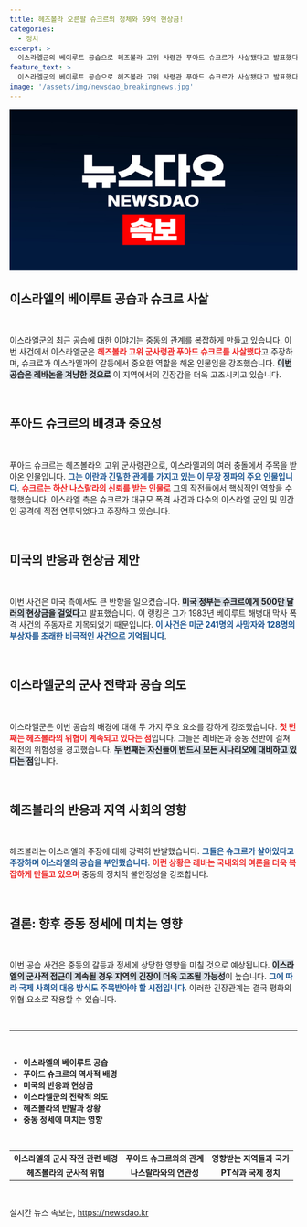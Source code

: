 ```yaml
---
title: 헤즈볼라 오른팔 슈크르의 정체와 69억 현상금!
categories:
  - 정치
excerpt: >
  이스라엘군의 베이루트 공습으로 헤즈볼라 고위 사령관 푸아드 슈크르가 사살됐다고 발표했다. 나스랄라의 오른팔로 불리는 그는 69억원의 현상금이 걸린 국제 테러범. 이 공격이 중동의 긴장을 더욱 고조시킬지 주목된다.
feature_text: >
  이스라엘군의 베이루트 공습으로 헤즈볼라 고위 사령관 푸아드 슈크르가 사살됐다고 발표했다. 나스랄라의 오른팔로 불리는 그는 69억원의 현상금이 걸린 국제 테러범. 이 공격이 중동의 긴장을 더욱 고조시킬지 주목된다.
image: '/assets/img/newsdao_breakingnews.jpg'
---
```


<p><img src="/assets/img/newsdao_breakingnews.jpg" alt="implanttips 속보" /></p>

<h2 data-ke-size="size26">이스라엘의 베이루트 공습과 슈크르 사살</h2>

<p data-ke-size="size16">&nbsp;</p>

<p>이스라엘군의 최근 공습에 대한 이야기는 중동의 관계를 복잡하게 만들고 있습니다. 이번 사건에서 이스라엘군은 <b><span style="color: #ee2323;">헤즈볼라 고위 군사령관 푸아드 슈크르를 사살했다</span></b>고 주장하며, 슈크르가 이스라엘과의 갈등에서 중요한 역할을 해온 인물임을 강조했습니다. <b><span style="background-color: #21538527;">이번 공습은 레바논을 겨냥한 것으로</span></b> 이 지역에서의 긴장감을 더욱 고조시키고 있습니다. </p>

<p data-ke-size="size16">&nbsp;</p>

<h2 data-ke-size="size26">푸아드 슈크르의 배경과 중요성</h2>

<p data-ke-size="size16">&nbsp;</p>

<p>푸아드 슈크르는 헤즈볼라의 고위 군사령관으로, 이스라엘과의 여러 충돌에서 주목을 받아온 인물입니다. <b><span style="color: #1a5490;">그는 이란과 긴밀한 관계를 가지고 있는 이 무장 정파의 주요 인물입니다</span></b>. <b><span style="color: #ee2323;">슈크르는 하산 나스랄라의 신뢰를 받는 인물로</span></b> 그의 작전들에서 핵심적인 역할을 수행했습니다. 이스라엘 측은 슈크르가 대규모 폭격 사건과 다수의 이스라엘 군인 및 민간인 공격에 직접 연루되었다고 주장하고 있습니다. </p>

<p data-ke-size="size16">&nbsp;</p>

<h2 data-ke-size="size26">미국의 반응과 현상금 제안</h2>

<p data-ke-size="size16">&nbsp;</p>

<p>이번 사건은 미국 측에서도 큰 반향을 일으켰습니다. <b><span style="background-color: #21538527;">미국 정부는 슈크르에게 500만 달러의 현상금을 걸었다</span></b>고 발표했습니다. 이 랭킹은 그가 1983년 베이루트 해병대 막사 폭격 사건의 주동자로 지목되었기 때문입니다. <b><span style="color: #1a5490;">이 사건은 미군 241명의 사망자와 128명의 부상자를 초래한 비극적인 사건으로 기억됩니다</span></b>. </p>

<p data-ke-size="size16">&nbsp;</p>

<h2 data-ke-size="size26">이스라엘군의 군사 전략과 공습 의도</h2>

<p data-ke-size="size16">&nbsp;</p>

<p>이스라엘군은 이번 공습의 배경에 대해 두 가지 주요 요소를 강하게 강조했습니다. <b><span style="color: #ee2323;">첫 번째는 헤즈볼라의 위협이 계속되고 있다는 점</span></b>입니다. 그들은 레바논과 중동 전반에 걸쳐 확전의 위험성을 경고했습니다. <b><span style="background-color: #21538527;">두 번째는 자신들이 반드시 모든 시나리오에 대비하고 있다는 점</span></b>입니다. </p>

<p data-ke-size="size16">&nbsp;</p>

<h2 data-ke-size="size26">헤즈볼라의 반응과 지역 사회의 영향</h2>

<p data-ke-size="size16">&nbsp;</p>

<p>헤즈볼라는 이스라엘의 주장에 대해 강력히 반발했습니다. <b><span style="color: #1a5490;">그들은 슈크르가 살아있다고 주장하며 이스라엘의 공습을 부인했습니다</span></b>. <b><span style="color: #ee2323;">이런 상황은 레바논 국내외의 여론을 더욱 복잡하게 만들고 있으며</span></b> 중동의 정치적 불안정성을 강조합니다. </p>

<p data-ke-size="size16">&nbsp;</p>

<h2 data-ke-size="size26">결론: 향후 중동 정세에 미치는 영향</h2>

<p data-ke-size="size16">&nbsp;</p>

<p>이번 공습 사건은 중동의 갈등과 정세에 상당한 영향을 미칠 것으로 예상됩니다. <b><span style="background-color: #21538527;">이스라엘의 군사적 접근이 계속될 경우 지역의 긴장이 더욱 고조될 가능성</span></b>이 높습니다. <b><span style="color: #1a5490;">그에 따라 국제 사회의 대응 방식도 주목받아야 할 시점입니다</span></b>. 이러한 긴장관계는 결국 평화의 위협 요소로 작용할 수 있습니다. </p>

<p data-ke-size="size16">&nbsp;</p>

<hr/>

<p data-ke-size="size16">&nbsp;</p>

<ul>
    <li><b>이스라엘의 베이루트 공습</b></li>
    <li><b>푸아드 슈크르의 역사적 배경</b></li>
    <li><b>미국의 반응과 현상금</b></li>
    <li><b>이스라엘군의 전략적 의도</b></li>
    <li><b>헤즈볼라의 반발과 상황</b></li>
    <li><b>중동 정세에 미치는 영향</b></li>
</ul>

<p data-ke-size="size16">&nbsp;</p>

<table>
    <tr>
        <td style="text-align: center; height: 17px;"><b>이스라엘의 군사 작전 관련 배경</b></td>
        <td style="text-align: center; height: 17px;"><b>푸아드 슈크르와의 관계</b></td>
        <td style="text-align: center; height: 17px;"><b>영향받는 지역들과 국가</b></td>
    </tr>
    <tr>
        <td style="text-align: center; height: 17px;"><b>헤즈볼라의 군사적 위협</b></td>
        <td style="text-align: center; height: 17px;"><b>나스랄라와의 연관성</b></td>
        <td style="text-align: center; height: 17px;"><b>PT샥과 국제 정치</b></td>
    </tr>
</table>

<p data-ke-size="size16">&nbsp;</p>
실시간 뉴스 속보는, <a href="https://newsdao.kr" rel="dofollow">https://newsdao.kr</a>



